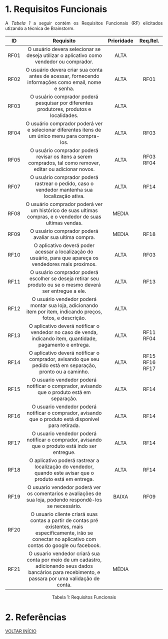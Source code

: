 # 1. Requisitos Funcionais

<p align="justify">A <i>Tabela 1</i> a seguir contém os Requisitos Funcionais (RF) elicitados utizando a técnica de Brainstorm.</p>

|  ID  |                                            Requisito                                                       | Prioridade | Req.Rel.|
| :--: | :--------------------------------------------------------------------------------------------------------: | :-------:  | :-----: |
| RF01 | O usuário devera selecionar se deseja utilizar o aplicativo como vendedor ou comprador.                    |    ALTA    |         |
| RF02 | O usuário devera criar sua conta antes de acessar, fornecendo informações como email, nome e senha.        |    ALTA    |RF01     |
| RF03 | O usuário comprador poderá pesquisar por diferentes produtores, produtos e localidades.                    |    ALTA    |         |
| RF04 | O usuário comprador poderá ver e selecionar diferentes itens de um único menu para compra-los.             |    ALTA    |RF03     |
| RF05 | O usuário comprador poderá revisar os itens a serem comprados, tal como remover, editar ou adicionar novos.|    ALTA    |RF03 RF04|
| RF07 | O usuário comprador poderá rastrear o pedido, caso o vendedor mantenha sua localização ativa.              |    ALTA    |RF14     |
| RF08 | O usuário comprador poderá ver um histórico de suas ultimas compras, e o vendedor de suas ultimas vendas.  |    MEDIA   |         |
| RF09 | O usuário comprador poderá avaliar sua ultima compra.                                                      |    MEDIA   |RF18     |
| RF10 | O aplicativo deverá poder acessar a localização do usuário, para que apareça os vendedores mais proximos.  |    ALTA    |RF03     |
| RF11 | O usuário comprador poderá escolher se deseja retirar seu produto ou se o mesmo deverá ser entregue a ele. |    ALTA    |RF13     |
| RF12 | O usuário vendedor poderá montar sua loja, adicionando item por item, indicando preços, fotos, e descrição.|    ALTA    |         |
| RF13 | O aplicativo deverá notificar o vendedor no caso de venda, indicando item, quantidade, pagamento e entrega.|    ALTA    |RF11 RF04|
| RF14 | O aplicativo deverá notificar o comprador, avisando que seu pedido está em separação, pronto ou a caminho. |    ALTA    |RF15 RF16  RF17|
| RF15 | O usuario vendedor poderá notificar o comprador, avisando que o produto está em separação.                 |    ALTA    |RF14     |
| RF16 | O usuario vendedor poderá notificar o comprador, avisando que o produto está disponivel para retirada.     |    ALTA    |RF14     |
| RF17 | O usuario vendedor poderá notificar o comprador, avisando que o produto está indo ser entregue.            |    ALTA    |RF14     |
| RF18 | O aplicativo poderá rastrear a localização do vendedor, quando este avisar que o produto está em entrega.  |    ALTA    |RF14     |
| RF19 | O usuario vendedor poderá ver os comentarios e avaliações de sua loja, podendo respondê-los se necessário. |    BAIXA   |RF09     |
| RF20 | O usuario cliente criará suas contas a partir de contas pré existentes, mais especificamente, irão se conectar no aplicativo com contas do google ou facebook. |   
| RF21 | O usuario vendedor criará sua conta por meio de um cadastro, adicionando seus dados bancários para recebimento, e passara por uma validação de conta. |  MÉDIA   |     |

<p style="text-align: center; width:100%">Tabela 1: Requisitos Funcionais</p>

# 2. Referências


<a href="../README.md">VOLTAR INÍCIO</a>
